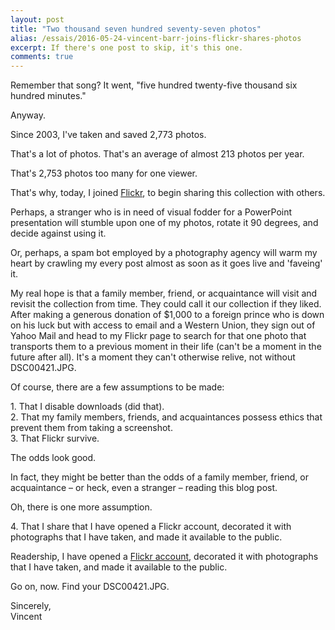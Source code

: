 ```yaml
---
layout: post
title: "Two thousand seven hundred seventy-seven photos"
alias: /essais/2016-05-24-vincent-barr-joins-flickr-shares-photos
excerpt: If there's one post to skip, it's this one.  
comments: true
---
```


Remember that song? It went, "five hundred twenty-five thousand six hundred minutes." 

Anyway.

Since 2003, I've taken and saved 2,773 photos. 

That's a lot of photos. That's an average of almost 213 photos per year.

That's 2,753 photos too many for one viewer. 

That's why, today, I joined [Flickr](https://www.flickr.com/photos/vincentbarr/), to begin sharing this collection with others. 

Perhaps, a stranger who is in need of visual fodder for a PowerPoint presentation will stumble upon one of my photos, rotate it 90 degrees, and decide against using it. 

Or, perhaps, a spam bot employed by a photography agency will warm my heart by crawling my every post almost as soon as it goes live and 'faveing' it. 

My real hope is that a family member, friend, or acquaintance will visit and revisit the collection from time. They could call it our collection if they liked. After making a generous donation of $1,000 to a foreign prince who is down on his luck but with access to email and a Western Union, they sign out of Yahoo Mail and head to my Flickr page to search for that one photo that transports them to a previous moment in their life (can't be a moment in the future after all). It's a moment they can't otherwise relive, not without DSC00421.JPG. 

Of course, there are a few assumptions to be made: 
 
1\. That I disable downloads (did that).  
2\. That my family members, friends, and acquaintances possess ethics that prevent them from taking a screenshot.  
3\. That Flickr survive.  

The odds look good. 

In fact, they might be better than the odds of a family member, friend, or acquaintance – or heck, even a stranger – reading this blog post.

Oh, there is one more assumption. 

4\. That I share that I have opened a Flickr account, decorated it with photographs that I have taken, and made it available to the public.

Readership, I have opened a [Flickr account](https://www.flickr.com/photos/vincentbarr/), decorated it with photographs that I have taken, and made it available to the public. 

Go on, now. Find your DSC00421.JPG.

Sincerely,  
Vincent